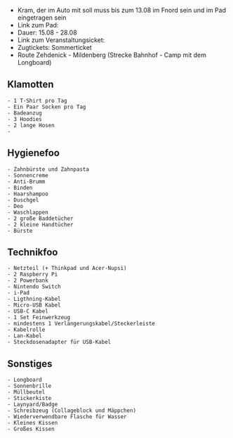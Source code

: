 - Kram, der im Auto mit soll muss bis zum 13.08 im Fnord sein und im Pad eingetragen sein
- Link zum Pad: 
- Dauer: 15.08 - 28.08
- Link zum Veranstaltungsicket:
- Zugtickets: Sommerticket
- Route Zehdenick - Mildenberg (Strecke Bahnhof - Camp mit dem Longboard)

## Klamotten
    - 1 T-Shirt pro Tag
    - Ein Paar Socken pro Tag
    - Badeanzug
    - 3 Hoodies
    - 2 lange Hosen
    - 


## Hygienefoo
    - Zahnbürste und Zahnpasta
    - Sonnencreme
    - Anti-Brumm
    - Binden
    - Haarshampoo
    - Duschgel
    - Deo
    - Waschlappen
    - 2 große Baddetücher
    - 2 kleine Handtücher
    - Bürste

## Technikfoo
    - Netzteil (+ Thinkpad und Acer-Nupsi)
    - 2 Raspberry Pi
    - 2 Powerbank
    - Nintendo Switch
    - i-Pad
    - Ligthning-Kabel
    - Micro-USB Kabel
    - USB-C Kabel
    - 1 Set Feinwerkzeug
    - mindestens 1 Verlängerungskabel/Steckerleiste
    - Kabelrolle
    - Lan-Kabel
    - Steckdosenadapter für USB-Kabel

## Sonstiges
    - Longboard
    - Sonnenbrille 
    - Müllbeutel
    - Stickerkiste
    - Laynyard/Badge 
    - Schreibzeug (Collageblock und Mäppchen)
    - Wiederverwendbare Flasche für Wasser
    - Kleines Kissen
    - Großes Kissen